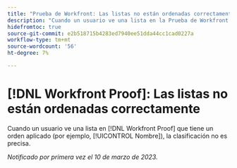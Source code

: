 ```yaml
---
title: "Prueba de Workfront: Las listas no están ordenadas correctamente"
description: "Cuando un usuario ve una lista en la Prueba de Workfront que tiene una clasificación aplicada (como Nombre), la clasificación no es precisa."
hidefromtoc: true
source-git-commit: e2b518715b4283ed7940ee51dda44cc1cad0227a
workflow-type: tm+mt
source-wordcount: '56'
ht-degree: 7%

---
```



# [!DNL Workfront Proof]: Las listas no están ordenadas correctamente

Cuando un usuario ve una lista en [!DNL Workfront Proof] que tiene un orden aplicado (por ejemplo, [!UICONTROL Nombre]), la clasificación no es precisa.

_Notificado por primera vez el 10 de marzo de 2023._


